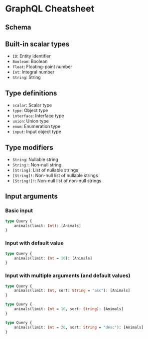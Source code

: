 # GraphQL Cheatsheet

##


## Schema

## Built-in scalar types

- `ID`: Entity identifier
- `Boolean`: Boolean
- `Float`: Floating-point number
- `Int`: Integral number
- `String`: String

## Type definitions

- `scalar`: Scalar type
- `type`: Object type
- `interface`: Interface type
- `union`: Union type
- `enum`: Enumeration type
- `input`: Input object type

## Type modifiers

- `String`: Nullable string
- `String!`: Non-null string
- `[String]`: List of nullable strings
- `[String]!`: Non-null list of nullable strings
- `[String!]!`: Non-null list of non-null strings


## Input arguments

### Basic input

```graphql
type Query {
    animals(limit: Int): [Animals]
}
```

### Input with default value

```graphql
type Query {
    animals(limit: Int = 10): [Animals]
}
```

### Input with multiple arguments (and default values)

```graphql
type Query {
    animals(limit: Int, sort: String = "asc"): [Animals]
}
```

```graphql
type Query {
    animals(limit: Int = 10, sort: String): [Animals]
}
```

```graphql
type Query {
    animals(limit: Int = 20, sort: String = "desc"): [Animals]
}
```